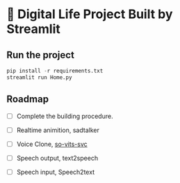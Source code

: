 # 🧬 Digital Life Project Built by Streamlit

## Run the project 

```python 
pip install -r requirements.txt
streamlit run Home.py
```

## Roadmap

- [ ] Complete the building procedure.
- [ ] Realtime animition, sadtalker
- [ ] Voice Clone, [so-vits-svc](https://github.com/svc-develop-team/so-vits-svc)
- [ ] Speech output, text2speech
- [ ] Speech input, Speech2text

